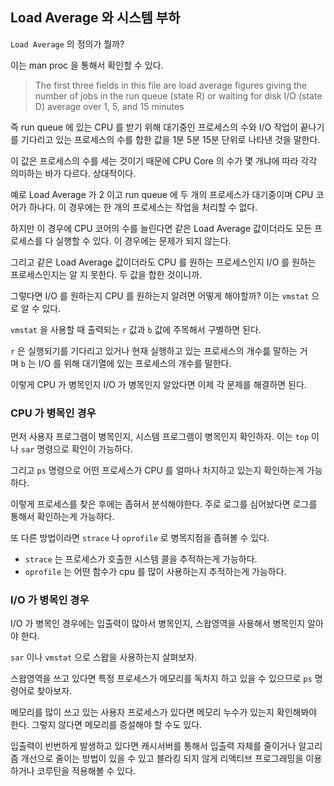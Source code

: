 ## Load Average 와 시스템 부하

`Load Average` 의 정의가 뭘까? 

이는 man proc 을 통해서 확인할 수 있다.

> The first three fields in this file are load average figures giving the number of jobs in the run queue (state R) or waiting for disk I/O (state D) average over 1, 5, and 15 minutes
> 

즉 run queue 에 있는 CPU 를 받기 위해 대기중인 프로세스의 수와 I/O 작업이 끝나기를 기다리고 있는 프로세스의 수를 합한 값을 1분 5분 15분 단위로 나타낸 것을 말한다.

이 값은 프로세스의 수를 세는 것이기 때문에 CPU Core 의 수가 몇 개냐에 따라 각각 의미하는 바가 다르다. 상대적이다. 

예로 Load Average 가 2 이고 run queue 에 두 개의 프로세스가 대기중이며 CPU 코어가 하나다. 이 경우에는 한 개의 프로세스는 작업을 처리할 수 없다.

하지만 이 경우에 CPU 코어의 수를 늘린다면 같은 Load Average 값이더라도 모든 프로세스를 다 실행할 수 있다. 이 경우에는 문제가 되지 않는다.

그리고 같은 Load Average 값이더라도 CPU 를 원하는 프로세스인지 I/O 를 원하는 프로세스인지는 알 지 못한다. 두 값을 합한 것이니까.

그렇다면 I/O 를 원하는지 CPU 를 원하는지 알려면 어떻게 해야할까? 이는 `vmstat` 으로 알 수 있다.

`vmstat` 을 사용할 때 출력되는 `r` 값과 `b` 값에 주목해서 구별하면 된다.

`r` 은 실행되기를 기다리고 있거나 현재 실행하고 있는 프로세스의 개수륾 말하는 거며 `b` 는 I/O 를 위해 대기열에 있는 프로세스의 개수를 말한다.

이렇게 CPU 가 병목인지 I/O 가 병목인지 알았다면 이제 각 문제를 해결하면 된다.

### **CPU 가 병목인 경우**

먼저 사용자 프로그램이 병목인지, 시스템 프로그램이 병목인지 확인하자. 이는 `top` 이나 `sar` 명령으로 확인이 가능하다.

그리고 `ps` 명령으로 어떤 프로세스가 CPU 를 얼마나 차지하고 있는지 확인하는게 가능하다.

이렇게 프로세스를 찾은 후에는 좁혀서 분석해야한다. 주로 로그를 심어놨다면 로그를 통해서 확인하는게 가능하다.

또 다른 방법이라면 `strace` 나 `oprofile` 로 병목지점을 좁혀볼 수 있다. 

- `strace` 는 프로세스가 호출한 시스템 콜을 추적하는게 가능하다.
- `oprofile` 는 어떤 함수가 cpu 를 많이 사용하는지 추적하는게 가능하다.

### **I/O 가 병목인 경우**

I/O 가 병목인 경우에는 입출력이 많아서 병목인지, 스왑영역을 사용해서 병목인지 알아야 한다.

`sar` 이나 `vmstat` 으로 스왑을 사용하는지 살펴보자.

스왑영역을 쓰고 있다면 특정 프로세스가 메모리를 독차지 하고 있을 수 있으므로 `ps` 명령어로 찾아보자.

메모리를 많이 쓰고 있는 사용자 프로세스가 있다면 메모리 누수가 있는지 확인해봐야 한다. 그렇지 않다면 메모리를 증설해야 할 수도 있다.

입출력이 빈번하게 발생하고 있다면 캐시서버를 통해서 입출력 자체를 줄이거나 알고리즘 개선으로 줄이는 방법이 있을 수 있고 블라킹 되지 않게 리액티브 프로그래밍을 이용하거나 코루틴을 적용해볼 수 있다.
